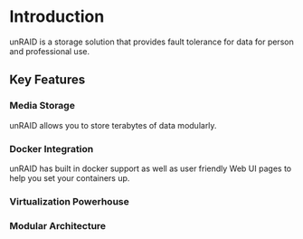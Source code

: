 # Introduction

unRAID is a storage solution that provides fault tolerance for data for person and professional use.

## Key Features

### Media Storage

unRAID allows you to store terabytes of data modularly.

### Docker Integration

unRAID has built in docker support as well as user friendly Web UI pages to help you set your containers up. 

### Virtualization Powerhouse

### Modular Architecture

